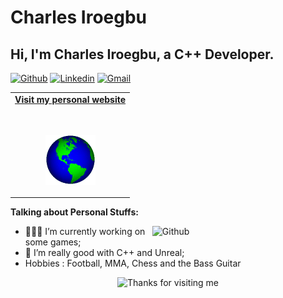 # Charles Iroegbu


<!-- Your title -->
## Hi, I'm Charles Iroegbu, a C++ Developer.

<!-- Your badges
You can use the website to generate badges: https://shields.io/
-->

[![Github](https://img.shields.io/badge/-Github-000?style=flat&logo=Github&logoColor=white)](https://github.com/charlescookey)
[![Linkedin](https://img.shields.io/badge/-LinkedIn-blue?style=flat&logo=Linkedin&logoColor=white)](https://www.linkedin.com/in/charles-cookey/)
[![Gmail](https://img.shields.io/badge/-Gmail-c14438?style=flat&logo=Gmail&logoColor=white)](mailto:charlesiroegbu99@gmail.com)

</div>

<!-- Social -->
<table width="100%" align="center">
<tr>
<td align="center">
<a href="https://charlescookey.com/">
<strong>Visit my personal website </strong>
<br />
<br />
<br />

<p>

<img alt="Globe" height="80" src="globe.gif">
</a>
</p>


</tr>
</table>
</div>

<!-- Talking about you -->
**Talking about Personal Stuffs:**

<!-- Any image aligned to the right. Beware the width -->
<img width="55%" align="right" alt="Github" src="https://raw.githubusercontent.com/onimur/.github/master/.resources/git-header.svg" />

- 👨🏽‍💻 I’m currently working on some games;
- 🌱 I’m really good with C++ and Unreal;
- Hobbies : Football, MMA, Chess and the Bass Guitar 


<div align="center">

<img height="120" alt="Thanks for visiting me" width="100%" src="https://raw.githubusercontent.com/BrunnerLivio/brunnerlivio/master/images/marquee.svg" />
<br />
